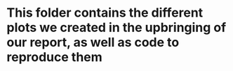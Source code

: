 # This folder contains the different plots we created in the upbringing of our report, as well as code to reproduce them
